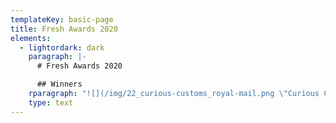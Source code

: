 ```yaml
---
templateKey: basic-page
title: Fresh Awards 2020
elements:
  - lightordark: dark
    paragraph: |-
      # Fresh Awards 2020

      ## Winners
    rparagraph: "![](/img/22_curious-customs_royal-mail.png \"Curious Customs – NB Studio\")\n\n**The Big F **\n\nCurious Customs – Royal Mail\\\nNB Studio\n\nCreative Director: Alan Dye, Nick Finney \\\nSenior Designer: Kirsty Whittaker, Laura Bowman \\\nJunior Designer: Harriet Payler \\\nAccount Manager: Jennifer Turnbull \\\nIllustrator: Jonny Hannah \\\nPoet: Matt Harvey\\\nPhotography: Tony Hay\\\nCopywriter: Steve Roud\\\nRoyal Mail Design Manager: Dean Price \\\nRoyal Mail Editorial Manager: Bob Bridle\n\n## \n\n![](/img/01_our-type-of-food.png \"Our Type of Food – The Click Design Consultants\")\n\n**Packaging | GOLD**\n\nOur Type of Food\\\nThe Click Design Consultants\n\nCreative Director: Bobby Burrage \\\nDesign: Bobby Burrage, Jordan Blyth \\\nPhotography: Fiona Burrage \\\nBrand Film: Fiona Burrage, Donovan Jones, David Stafford \\\nClient: Minnie Moll, John Adams, Janice Quilter, Judith Finney (Jarrold Retail) \\\nConsultants:\_Annette Peters, Harriet Aitken (The Food Practice) Geoffrey Woodward (Label Apeel)\n\n## \n\n![](/img/02_bletchley-park-gin.png \"The Bletchley Park Gin – Rose\")\n\n**Packaging | GOLD**\n\nThe Bletchley Park Gin\\\nRose\n\nCreative Director: Garry Blackburn, Simon Elliott\\\nDesigner: Yafet Bisrat\\\nPhotography: Jonathan Knowles\\\nProject Manager: Joanna Waclawski\\\nClient: Bletchley Park\n\n## \n\n![](/img/03_blessed-be-thy-drinks.png \"Blessed be Thy Drinks – Pencil Studio\")\n\n**Packaging | SILVER**\n\nBlessed be Thy Drinks\\\nPencil Studio\n\nCreative Director: Luke Manning \\\nIllustrator: Luke Manning \n\n## \n\n![](/img/04_senser-spirits.png \"Senser Spirits: Move Your Mind & Mood – Magpie Studio\")\n\n**Packaging | SILVER**\n\nSenser Spirits: Move Your Mind & Mood\\\nMagpie Studio\n\nCreative Directors: David Azurdia, Ben Christie. \\\nDesigners: Heidi Shepherd, John Randall \\\nClient Service: Alice Thompson \\\nIllustrators: Jessica Benhar, David Azurdia, Heidi Shepherd, John Randall\_\\\nCopywriting: Joe Coleman, David Azurdia, We All Need Words \\\nClient: Vanessa Jacoby, James Jacoby\_\\\nPrint: Berkshire Labels\n\n## \n\n![](/img/05_lost-at-sea.png \"Lost at Sea – Pencil Studio\")\n\n**Packaging | BRONZE**\n\nLost at Sea\\\nPencil Studio\n\nCreative Director: Luke Manning\\\nDesigner: Luke Manning\\\nIllustrator: Alan Levett\n\n## \n\n![](/img/06_sculpt_rebrand.png \"Sculpt – Common Curiosity\")\n\n**Branding | GOLD**\n\nSculpt Rebrand\\\nCommon Curiosity\n\nCreative Directors: Paul Felton, Alex Woolley\n\n## \n\n![](/img/07_brigade-court.png \"Brigade Court – Jack Renwick Studio\")\n\n**Branding | GOLD**\n\nBrigade Court – Urbanwise\\\nJack Renwick Studio\n\nDesigners: Jack Renwick, Ash Watkins, Tom Rogers, Jon Newman,\_Susie McGowan, Fergus Tillyard \\\nAccount Director: Stephanie Tyler \\\nWriting:\_Maf Bishop,\_Ash Watkins \\\nPhotography: Andrew Urwin\n\n## \n\n![](/img/08_holbeck-together.png \"Holbeck Together – Smithys Workshop\")\n\n**Branding | SILVER**\n\nHolbeck Together\\\nSmiths Workshop\n\nDesign: Smiths Workshop \\\nNaming and Brand Strategy: Nick Ramshaw \\\nPhotography: Mark Newton\n\n## \n\n![](/img/09_medivet.png \"Medivet – Turner Duckworth\")\n\n**Branding | SILVER**\n\nMedivet Visual Identity\\\nTurner Duckworth\n\nExecutive Creative Director: Christian Eager \\\nCreative Director: David Thompson \\\nDesigner: Adam Cartwright, Amy Cobain \\\nArtworker: James Chilvers, James Norris\\\nIllustrator: Adam Cartwright \\\nAccount Director: Nicola Eager \\\nAccount Manager: Jessica Clark, Chloe Pemberton \\\nPlanner: Charlie Rogers\n\n## \n\n![](/img/10_nomad.png \"Nomad – Baxter & Bailey\")\n\n**Branding | BRONZE**\n\nNomad\\\nBaxter & Bailey\n\n## \n\n![](/img/11_ashmolean.png \"Ashmolean – Blast Design\")\n\n**Branding | BRONZE**\n\nAshmolean\\\nBlast Design\n\nCreative Director: Paul Tunnicliffe, Colin Gifford \\\nLead Designer: David Marsh \\\nDesigner: Claire Parsons Brown \\\nDesigner: Emma Jeffery \\\nCopywriting: Maf Bishop and Blast \\\nProject manager: Michelle Johnson\n\n## \n\n![](/img/12_d-day.png \"D-Day Campaign – Rose\")\n\n**Brand Campaign | GOLD**\n\nD-Day\\\nRose\n\nCreative Director: Simon Elliott, Garry Blackburn \\\nDesigner: Abbie Edis\\\nProject Manager: Joanna Waclawski\\\nClient: Bletchley Park \n\n## \n\n![](/img/13_disruptive-thinking.png \"Disruptive Thinking Since 1826 – Jack Renwick Studio\")\n\n**Brand Campaign | SILVER**\n\nDisruptive Thinking Since 1826 – UCL\\\nJack Renwick Studio\n\nDesigners: Jack Renwick, Susie McGowan, Jon Newman, Ash Watkins, Tom Rogers,\_Isaac Williamson,\_Connor Edwards \\\nWriting:\_Maf Bishop,\_Ash Watkins, Susie McGowan\n\n## \n\n![](/img/14_spitfire_shepherd-neame.png \"Spitfire – Shepherd Neame\")\n\n**Brand Campaign | BRONZE**\n\nSpitfire – Shepherd Neame\\\nIdentica\n\nCreative Director: Richard Clayton \\\nProduction Director: Trevor Willis \\\nAnimator: Rowan Barnes\\\nDesigner: Duncan Anderson\n\n## \n\n![](/img/15_curious-customs.png \"Curious Customs (Royal Mail) – NB Studio\")\n\n**Writing for Design | GOLD**\n\nCurious Customs – Royal Mail\\\nNB Studio\n\nCreative Director: Alan Dye, Nick Finney \\\nSenior Designer: Kirsty Whittaker, Laura Bowman \\\nJunior Designer: Harriet Payler \\\nAccount Manager: Jennifer Turnbull \\\nIllustrator: Jonny Hannah \\\nPoet: Matt Harvey\\\nPhotography: Tony Hay\\\nCopywriter: Steve Roud\\\nRoyal Mail Design Manager: Dean Price \\\nRoyal Mail Editorial Manager: Bob Bridle\n\n## \n\n![](/img/16_mustard-particular-pencils.png \"Mustard Particular – Kimpton Creative\")\n\n**Writing for Design | SILVER**\n\nMustard Particular (Pencil Box)\\\nKimpton Creative\n\nCreative Director: David Kimpton \\\nDesigner: Trevor Thompson \\\nCopywriter: Scott Perry\n\n## \n\n![](/img/17_bankside_londons-otherside.png \"Bankside – NB Studio\")\n\n**Writing for Design | SILVER**\n\nBankside: London’s Other Side\\\nNB Studio\n\nCreative Director: Alan Dye, Nick Finney \\\nHead of Strategy: Dan Radley\\\nSenior Designer: Laura Bowman \\\nDesigner: Sam Pittman \\\nClient Manager: Jennifer Turnbull \\\nCopywriter: Dan Radley \\\nBetter Bankside Deputy CEO: Nicole Gorden \\\nBetter Bankside Head of Marketing and Communications: Kate Poulter \\\nBetter Bankside Marketing Officer: Josephine Clarke\n\n## \n\n![](/img/18_tcr.png \"We're Off – The Common Room\")\n\n**Writing for Design | SILVER**\n\nWe're Off\\\nThe Common Room\n\nCreative Partner: Chris Jackson, Andy Lodge\n\n## \n\n![](/img/19_chase_christmas-card.png \"The Chase Christmas Card 2019 – The Chase\")\n\n**Writing for Design | BRONZE**\n\nChristmas Card 2019\\\nThe Chase\n\nDesigner: Josh Turner \\\nCopywriter(s): Stuart Mitchell, Josh Turner, Richard Scholey \\\nCreative Director: Richard Scholey\n\n## \n\n![](/img/20_senser-spirits.png \"Senser Spirits: Move Your Mind & Mood – Magpie Studio\")\n\n**Writing for Design | BRONZE**\n\nSenser Spirits: Move Your Mind & Mood\\\nMagpie Studio\n\nCreative Directors: David Azurdia, Ben Christie \\\nDesigners: Heidi Shepherd, John Randall \\\nClient Service: Alice Thompson \\\nIllustrators: Jessica Benhar, David Azurdia, Heidi Shepherd, John Randall\_\\\nCopywriting: Joe Coleman, David Azurdia, We All Need Words \\\nClient: Vanessa Jacoby, James Jacoby\_\\\nPrint: Berkshire Labels\n\n## \n\n![](/img/21_romantic-poets_royal-mail.png \"Romantic Poets – Royal Mail\")\n\n**Illustration | GOLD**\n\nRomantic Poets – Royal Mail\\\nThe Chase\n\nCreative Director: Ben Casey \\\nDesigner: Stuart Mitchell \\\nIllustrator: Linda Farquharson \\\nClient (Royal Mail): Catharine Brandy\n\n## \n\n![](/img/22_curious-customs_royal-mail.png)\n\n**Illustration | GOLD**\n\nCurious Customs – Royal Mail\\\nNB Studio\n\nCreative Director: Alan Dye, Nick Finney \\\nSenior Designer: Kirsty Whittaker, Laura Bowman \\\nJunior Designer: Harriet Payler \\\nAccount Manager: Jennifer Turnbull \\\nIllustrator: Jonny Hannah \\\nPoet: Matt Harvey \\\nPhotography: Tony Hay\\\nCopywriter: Steve Roud\\\nRoyal Mail Design Manager: Dean Price \\\nRoyal Mail Editorial Manager: Bob Bridle\n\n## \n\n![](/img/23_fresh-2019.png \"Fresh Awards 2019 – Rose\")\n\n**Illustration | GOLD**\n\nFresh Awards 2019\\\nRose\n\nCreative Director: Simon Elliott, Garry Blackburn \\\nDesigner: Yafet Bisrat \\\nIllustrator: Rebecca Paige\\\nProject Manager: Joanna Waclawski\\\nClient: Fresh Awards\n\n## \n\n![](/img/24_super-lyan.png \"Super Lyan – Magpie Studio\")\n\n**Illustration | SILVER**\n\nSuper Lyan\\\nMagpie Studio\n\nCreative Directors: Ben Christie, David Azurdia \\\nDesigners: Ben Christie, Cassie Brock, John Randall, Heidi Shepherd \\\nClient Service: Natasha Sutton \\\nIllustrators: Cassie Brock, John Randall \\\nClient: Lore Group\n\n## \n\n![](/img/25_visions-of-the-universe_royal-mail.png \"Visions of the Universe – True North\")\n\n**Illustration | SILVER**\n\nVisions of the Universe – Royal Mail\\\nTrue North \n\nCreative Director: Steve Royle \\\nSenior Designer: Victoria Pinnington \\\nIllustration: Robert Ball\n\n## \n\n![](/img/26_holbeck-together.png \"Holbeck Together – Smiths Workshop\")\n\n**Illustration | BRONZE**\n\nHolbeck Together\\\nSmiths Workshop\n\nDesign: Smiths Workshop \\\nNaming and Brand strategy: Nick Ramshaw \\\nPhotography: Mark Newton\n\n## \n\n![](/img/27_senser-spirits.png \"Senser Spirits: Move Your Mind & Mood – Magpie Studio\")\n\n**Illustration | BRONZE**\n\nSenser Spirits: Move Your Mind & Mood\\\nMagpie Studio\n\nCreative Directors: David Azurdia, Ben Christie \\\nDesigners: Heidi Shepherd, John Randall \\\nClient Service: Alice Thompson \\\nIllustrators: Jessica Benhar, David Azurdia, Heidi Shepherd, John Randall\_\\\nCopywriting: Joe Coleman, David Azurdia, We All Need Words \\\nClient: Vanessa Jacoby, James Jacoby\_\\\nPrint: Berkshire Labels\n\n## \n\n![](/img/28_english-journey.png \"English Journey – B&W Studio\")\n\n**Diversity | GOLD**\n\nEnglish Journey – John Angerson\\\nB&W Studio\n\nCredit: B&W Studio Team\n\n## \n\n![](/img/29_video-game-stamps_royal-mail.png \"Video Game Stamps – Bitmap Books and Supple Studio\")\n\n**Diversity | SILVER**\n\nVideo Game Stamps – Royal Mail\\\nBitmap Books & Supple Studio\n\nDesign: Sam Dyer, Jamie Ellul, Rebecca Skinner \\\nIllustration: Craig Stevenson \\\nClient: Royal Mail\n\n## \n\n![](/img/30_music-christmas-tapes.png \"Music Christmas Tapes – Music\")\n\n**Diversity | SILVER**\n\nMusic Christmas Tapes\\\nMusic\n\nCredits: Adam Rix, Paolo Carniel, Phelim White\n\n## \n\n![](/img/31_elton-john-dodger_booklet.png \"Elton John Dodgers Stadium Booklet – The Chase\")\n\n**Diversity | BRONZE**\n\nElton John Dodgers Stadium Booklet\\\nThe Chase\n\nDesigner: Gary Whitworth, Ric Bixter\\\nCreative Director: Richard Scholey\n\n## \n\n![](/img/32_two-decades_rose.png \"Two Decades Book\_– Rose\")\n\n**Diversity | BRONZE**\n\nTwo Decades \\\nRose\n\nCreative Director:\\\nDesigner: \\\nProject Manager: \\\nClient: Fresh Awards\\\nPaper:"
    type: text
---
```


